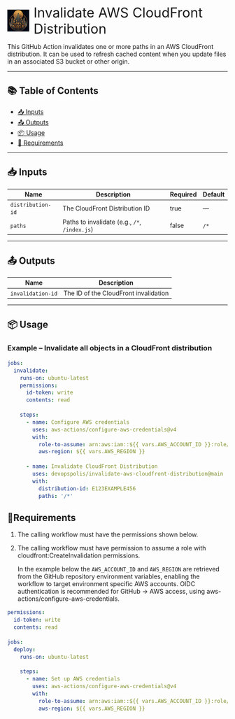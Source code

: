 <div style="display: flex; align-items: center;">
  <img src="logo.png" alt="Logo" width="50" height="50" style="margin-right: 10px;"/>
  <span style="font-size: 2.2em;">Invalidate AWS CloudFront Distribution</span>
</div>

<p>

This GitHub Action invalidates one or more paths in an AWS CloudFront distribution. It can be used to refresh cached content when you update files in an associated S3 bucket or other origin.

</p>

---

## 📚 Table of Contents

- [📥 Inputs](#inputs)
- [📤 Outputs](#outputs)
- [📦 Usage](#usage)
- [🚦 Requirements](#requirements)

---
<!-- trunk-ignore(markdownlint/MD033) -->
<a id="inputs"></a>
## 📥 Inputs

| Name               | Description                                   | Required | Default |
| ------------------ | --------------------------------------------- | -------- | ------- |
| `distribution-id`  | The CloudFront Distribution ID                | true     | —       |
| `paths`            | Paths to invalidate (e.g., `/*`, `/index.js`) | false    | `/*`    |

---
<!-- trunk-ignore(markdownlint/MD033) -->
<a id="outputs"></a>
## 📤 Outputs

| Name               | Description                         |
| ------------------ | ----------------------------------- |
| `invalidation-id`  | The ID of the CloudFront invalidation |

---
<!-- trunk-ignore(markdownlint/MD033) -->
<a id="usage"></a>
## 📦 Usage

### Example – Invalidate all objects in a CloudFront distribution

```yaml
jobs:
  invalidate:
    runs-on: ubuntu-latest
    permissions:
      id-token: write
      contents: read

    steps:
      - name: Configure AWS credentials
        uses: aws-actions/configure-aws-credentials@v4
        with:
          role-to-assume: arn:aws:iam::${{ vars.AWS_ACCOUNT_ID }}:role/cloudfront-distribution-role
          aws-region: ${{ vars.AWS_REGION }}

      - name: Invalidate CloudFront Distribution
        uses: devopspolis/invalidate-aws-cloudfront-distribution@main
        with:
          distribution-id: E123EXAMPLE456
          paths: '/*'
````

<!-- trunk-ignore(markdownlint/MD033) -->
<a id="requirements"></a>
## 🚦Requirements

1. The calling workflow must have the permissions shown below.
1. The calling workflow must have permission to assume a role with cloudfront:CreateInvalidation permissions.

    In the example below the `AWS_ACCOUNT_ID` and `AWS_REGION` are retrieved from the GitHub repository environment variables, enabling the workflow to target environment specific AWS accounts.
    OIDC authentication is recommended for GitHub → AWS access, using aws-actions/configure-aws-credentials.

```yaml
permissions:
  id-token: write
  contents: read

jobs:
  deploy:
    runs-on: ubuntu-latest

    steps:
      - name: Set up AWS credentials
        uses: aws-actions/configure-aws-credentials@v4
        with:
          role-to-assume: arn:aws:iam::${{ vars.AWS_ACCOUNT_ID }}:role/invalidate-cloudfront-distribution-role
          aws-region: ${{ vars.AWS_REGION }}
```
